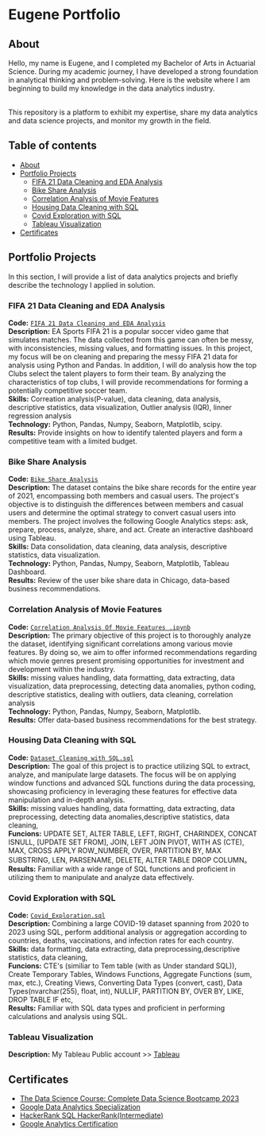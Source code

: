 # Eugene Portfolio 

## About
Hello, my name is Eugene, and I completed my Bachelor of Arts in Actuarial Science. During my academic journey, I have developed a strong foundation in analytical thinking and problem-solving. Here is the website where I am beginning to build my knowledge in the data analytics industry.
 

<br>
This repository is a platform to exhibit my expertise, share my data analytics and data science projects, and monitor my growth in the field. 
<br>
  

## Table of contents
- [About](#about)
- [Portfolio Projects](#portfolio-projects)
 	+ [FIFA 21 Data Cleaning and EDA Analysis](#FIFA-21-Data-Cleaning-and-EDA-Analysis)
	+ [Bike Share Analysis ](#Bike-Share-Analysis)
	+ [Correlation Analysis of Movie Features](#Correlation-Analysis-of-Movie-Features)
	+ [Housing Data Cleaning with SQL](#Housing-Data-Cleaning-with-SQL)
	+ [Covid Exploration with SQL](#Covid-Exploration-with-SQL)
	+ [Tableau Visualization](#Tableau-Visualization)
- [Certificates](#certificates)


## Portfolio Projects
In this section, I will provide a list of data analytics projects and briefly describe the technology I applied in solution.



### FIFA 21 Data Cleaning and EDA Analysis 
**Code:** [`FIFA 21 Data Cleaning and EDA Analysis`](https://github.com/Eugune/PortfolioProjects/blob/master/PortfolioProjects/FIFA%2021%20Date%20Cleaning%20and%20EDA/FIFA%202021%20Dataset%20Cleaning%20Challenge%20and%20EDA.ipynb)      
**Description:** EA Sports FIFA 21 is a popular soccer video game that simulates matches. The data collected from this game can often be messy, with inconsistencies, missing values, and formatting issues. In this project, my focus will be on cleaning and preparing the messy FIFA 21 data for analysis using Python and Pandas. In addition, I will do analysis how the top Clubs select the talent players to form their team. By analyzing the characteristics of top clubs, I will provide recommendations for forming a potentially competitive soccer team.   
**Skills:** Correation analysis(P-value), data cleaning, data analysis, descriptive statistics, data visualization, Outlier analysis (IQR), linner regression analysis      
**Technology:** Python, Pandas, Numpy, Seaborn, Matplotlib, scipy.    
**Results:** Provide insights on how to identify talented players and form a competitive team with a limited budget.      


### Bike Share Analysis 
**Code:** [`Bike Share Analysis`](https://www.kaggle.com/code/eugunel/google-data-analytics-capstone-case-study-1)      
**Description:** The dataset contains the bike share records for the entire year of 2021, encompassing both members and casual users. The project's objective is to distinguish the differences between members and casual users and determine the optimal strategy to convert casual users into members. The project involves the following Google Analytics steps: ask, prepare, process, analyze, share, and act. Create an interactive dashboard using Tableau.  
**Skills:** Data consolidation, data cleaning, data analysis, descriptive statistics, data visualization.      
**Technology:** Python, Pandas, Numpy, Seaborn, Matplotlib, Tableau Dashboard.    
**Results:** Review of the user bike share data in Chicago, data-based business recommendations.      

### Correlation Analysis of Movie Features
**Code:** [`Correlation Analysis Of Movie Features .ipynb`](https://github.com/Eugune/PortfolioProjects/blob/master/PortfolioProjects/Correlation%20Analysis%20of%20Movie%20Features/Correlation%20Analysis%20Of%20Movie%20Features%20.ipynb)      
**Description:** The primary objective of this project is to thoroughly analyze the dataset, identifying significant correlations among various movie features. By doing so, we aim to offer informed recommendations regarding which movie genres present promising opportunities for investment and development within the industry.    
**Skills:** missing values handling, data formatting, data extracting, data visualization, data preprocessing, detecting data anomalies, python coding, descriptive statistics, dealing with outliers, data cleaning, correlation analysis  
**Technology:** Python, Pandas, Numpy, Seaborn, Matplotlib.         
**Results:**  Offer data-based business recommendations for the best strategy.   

### Housing Data Cleaning with SQL
**Code:** [`Dataset Cleaning with SQL.sql`](https://github.com/Eugune/PortfolioProjects/blob/master/PortfolioProjects/Housing%20Data%20Cleaning%20with%20SQL/Dataset%20Cleaning%20with%20SQL.sql)     
**Description:** The goal of this project is to practice utilizing SQL to extract, analyze, and manipulate large datasets. The focus will be on applying window functions and advanced SQL functions during the data processing, showcasing proficiency in leveraging these features for effective data manipulation and in-depth analysis.  
**Skills:** missing values handling, data formatting, data extracting, data preprocessing, detecting data anomalies,descriptive statistics, data cleaning,  
**Funcions:** UPDATE SET, ALTER TABLE, LEFT, RIGHT, CHARINDEX, CONCAT ISNULL, [UPDATE SET FROM], JOIN, LEFT JOIN PIVOT, WITH AS (CTE), MAX, CROSS APPLY ROW_NUMBER, OVER, PARTITION BY, MAX SUBSTRING, LEN, PARSENAME, DELETE,  ALTER TABLE DROP COLUMN。        
**Results:**  Familiar with a wide range of SQL functions and proficient in utilizing them to manipulate and analyze data effectively. 

### Covid Exploration with SQL
**Code:** [`Covid_Exploration.sql`](https://github.com/Eugune/PortfolioProjects/blob/master/PortfolioProjects/Covid%20Exploration%20with%20SQL/Covid_Exploration.sql)    
**Description:** Combining a large COVID-19 dataset spanning from 2020 to 2023 using SQL, perform additional analysis or aggregation according to countries, deaths, vaccinations, and infection rates for each country.   
**Skills:** data formatting, data extracting, data preprocessing,descriptive statistics, data cleaning,   
**Funcions:** CTE's (similiar to Tem table (with as Under standard SQL)), Create Temporary Tables, Windows Functions, Aggregate Functions (sum, max, etc.), Creating Views, Converting Data Types (convert, cast), Data Types(nvarchar(255), float, int), NULLIF, PARTITION BY, OVER BY, LIKE, DROP TABLE IF etc,          
**Results:**  Familiar with SQL data types and proficient in performing calculations and analysis using SQL. 


### Tableau Visualization
**Description:** My Tableau Public account >> [Tableau](https://public.tableau.com/app/profile/eugene5534/vizzes)  
 

## Certificates
- [The Data Science Course: Complete Data Science Bootcamp 2023](https://www.udemy.com/certificate/UC-11407ab0-a582-4cf1-934a-af8b65196607/) 
- [Google Data Analytics Specialization](https://www.coursera.org/account/accomplishments/specialization/certificate/M9SYSSZEEQLH) 
- [HackerRank SQL HackerRank(Intermediate)](https://www.hackerrank.com/certificates/a68fbe02848a)
- [Google Analytics Certification](https://skillshop.credential.net/ba7d1193-a91c-4632-9908-ac0da8e9cfe3) 
